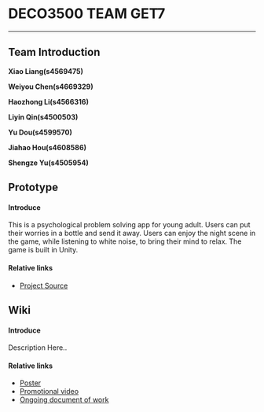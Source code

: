 # DECO3500 TEAM GET7
***

## Team Introduction

**Xiao Liang(s4569475)** 

**Weiyou Chen(s4669329)** 

**Haozhong Li(s4566316)** 

**Liyin Qin(s4500503)** 

**Yu Dou(s4599570)** 

**Jiahao Hou(s4608586)** 

**Shengze Yu(s4505954)** 


## Prototype
#### Introduce
This is a psychological problem solving app for young adult. Users can put their worries in a bottle and send it away. Users can enjoy the night scene in the game, while listening to white noise, to bring their mind to relax. The game is built in Unity.
#### Relative links
* [Project Source](https://github.com/zmxxb/Get7/tree/main/app)


## Wiki
#### Introduce
Description Here..
#### Relative links
* [Poster](https://github.com/deco3500-2018/TheFakeNewsOrganisation/wiki/Design-Process)
* [Promotional video](https://youtu.be/qsH0N6N0cnI)
* [Ongoing document of work](https://github.com/deco3500-2018/TheFakeNewsOrganisation/wiki/Design-Process)


